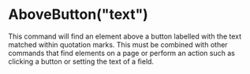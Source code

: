 # AboveButton("text")



This command will find an element above a button labelled with the text matched within quotation marks. This must be combined with other commands that find elements on a page or perform an action such as clicking a button or setting the text of a field.